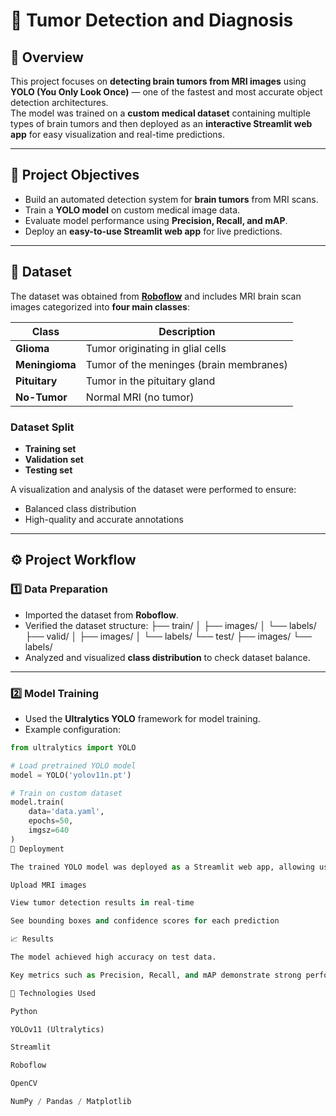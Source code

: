 # 🧠 Tumor Detection and Diagnosis

## 📌 Overview
This project focuses on **detecting brain tumors from MRI images** using **YOLO (You Only Look Once)** — one of the fastest and most accurate object detection architectures.  
The model was trained on a **custom medical dataset** containing multiple types of brain tumors and then deployed as an **interactive Streamlit web app** for easy visualization and real-time predictions.

---

## 🎯 Project Objectives
- Build an automated detection system for **brain tumors** from MRI scans.  
- Train a **YOLO model** on custom medical image data.  
- Evaluate model performance using **Precision, Recall, and mAP**.  
- Deploy an **easy-to-use Streamlit web app** for live predictions.

---

## 🧩 Dataset
The dataset was obtained from **[Roboflow](https://roboflow.com/)** and includes MRI brain scan images categorized into **four main classes**:

| Class | Description |
|--------|--------------|
| **Glioma** | Tumor originating in glial cells |
| **Meningioma** | Tumor of the meninges (brain membranes) |
| **Pituitary** | Tumor in the pituitary gland |
| **No-Tumor** | Normal MRI (no tumor) |

### Dataset Split
- **Training set**  
- **Validation set**  
- **Testing set**

A visualization and analysis of the dataset were performed to ensure:
- Balanced class distribution  
- High-quality and accurate annotations  

---

## ⚙️ Project Workflow

### 1️⃣ Data Preparation
- Imported the dataset from **Roboflow**.  
- Verified the dataset structure:
├── train/
│ ├── images/
│ └── labels/
├── valid/
│ ├── images/
│ └── labels/
└── test/
├── images/
└── labels/
- Analyzed and visualized **class distribution** to check dataset balance.

---

### 2️⃣ Model Training
- Used the **Ultralytics YOLO** framework for model training.
- Example configuration:
```python
from ultralytics import YOLO

# Load pretrained YOLO model
model = YOLO('yolov11n.pt')

# Train on custom dataset
model.train(
    data='data.yaml',
    epochs=50,
    imgsz=640
)
🚀 Deployment

The trained YOLO model was deployed as a Streamlit web app, allowing users to:

Upload MRI images

View tumor detection results in real-time

See bounding boxes and confidence scores for each prediction

📈 Results

The model achieved high accuracy on test data.

Key metrics such as Precision, Recall, and mAP demonstrate strong performance in detecting multiple tumor types.

🧠 Technologies Used

Python

YOLOv11 (Ultralytics)

Streamlit

Roboflow

OpenCV

NumPy / Pandas / Matplotlib
